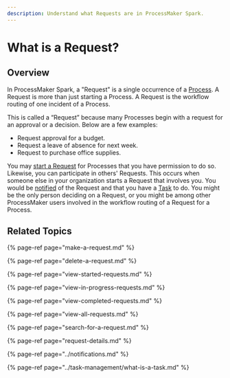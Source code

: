 ```yaml
---
description: Understand what Requests are in ProcessMaker Spark.
---
```


# What is a Request?

## Overview

In ProcessMaker Spark, a "Request" is a single occurrence of a [Process](../../designing-processes/viewing-processes/what-is-a-process.md). A Request is more than just starting a Process. A Request is the workflow routing of one incident of a Process.

This is called a “Request” because many Processes begin with a request for an approval or a decision. Below are a few examples:

* Request approval for a budget.
* Request a leave of absence for next week.
* Request to purchase office supplies.

You may [start a Request](make-a-request.md#start-a-request) for Processes that you have permission to do so. Likewise, you can participate in others' Requests. This occurs when someone else in your organization starts a Request that involves you. You would be [notified](../notifications.md) of the Request and that you have a [Task](../task-management/what-is-a-task.md) to do. You might be the only person deciding on a Request, or you might be among other ProcessMaker users involved in the workflow routing of a Request for a Process.

## Related Topics

{% page-ref page="make-a-request.md" %}

{% page-ref page="delete-a-request.md" %}

{% page-ref page="view-started-requests.md" %}

{% page-ref page="view-in-progress-requests.md" %}

{% page-ref page="view-completed-requests.md" %}

{% page-ref page="view-all-requests.md" %}

{% page-ref page="search-for-a-request.md" %}

{% page-ref page="request-details.md" %}

{% page-ref page="../notifications.md" %}

{% page-ref page="../task-management/what-is-a-task.md" %}

